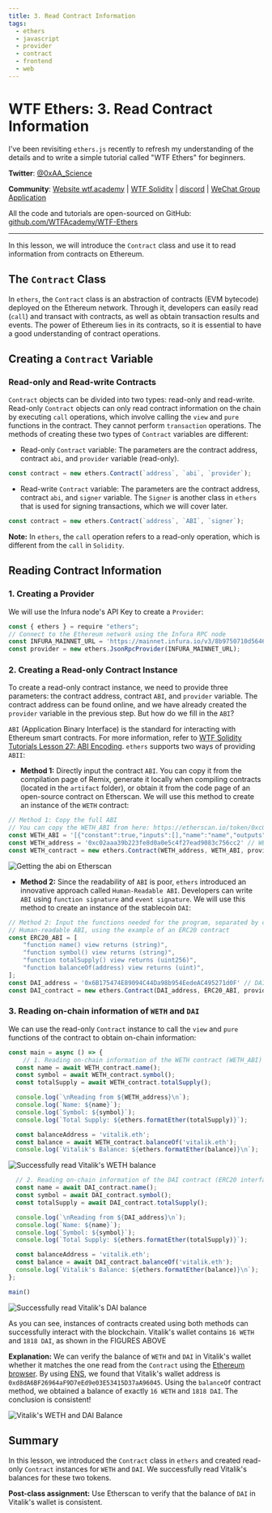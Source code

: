 ```yaml
---
title: 3. Read Contract Information
tags:
  - ethers
  - javascript
  - provider
  - contract
  - frontend
  - web
---
```


# WTF Ethers: 3. Read Contract Information

I've been revisiting `ethers.js` recently to refresh my understanding of the details and to write a simple tutorial called "WTF Ethers" for beginners.

**Twitter**: [@0xAA_Science](https://twitter.com/0xAA_Science)

**Community**: [Website wtf.academy](https://wtf.academy) | [WTF Solidity](https://github.com/AmazingAng/WTFSolidity) | [discord](https://discord.gg/5akcruXrsk) | [WeChat Group Application](https://docs.google.com/forms/d/e/1FAIpQLSe4KGT8Sh6sJ7hedQRuIYirOoZK_85miz3dw7vA1-YjodgJ-A/viewform?usp=sf_link)

All the code and tutorials are open-sourced on GitHub: [github.com/WTFAcademy/WTF-Ethers](https://github.com/WTFAcademy/WTF-Ethers)

-----

In this lesson, we will introduce the `Contract` class and use it to read information from contracts on Ethereum.

## The `Contract` Class

In `ethers`, the `Contract` class is an abstraction of contracts (EVM bytecode) deployed on the Ethereum network. Through it, developers can easily read (`call`) and transact with contracts, as well as obtain transaction results and events. The power of Ethereum lies in its contracts, so it is essential to have a good understanding of contract operations.

## Creating a `Contract` Variable

### Read-only and Read-write Contracts

`Contract` objects can be divided into two types: read-only and read-write. Read-only `Contract` objects can only read contract information on the chain by executing `call` operations, which involve calling the `view` and `pure` functions in the contract. They cannot perform `transaction` operations. The methods of creating these two types of `Contract` variables are different:

- Read-only `Contract` variable: The parameters are the contract address, contract `abi`, and `provider` variable (read-only).

```javascript
const contract = new ethers.Contract(`address`, `abi`, `provider`);
```

- Read-write `Contract` variable: The parameters are the contract address, contract `abi`, and `signer` variable. The `Signer` is another class in `ethers` that is used for signing transactions, which we will cover later.

```javascript
const contract = new ethers.Contract(`address`, `ABI`, `signer`);
```

**Note:** In `ethers`, the `call` operation refers to a read-only operation, which is different from the `call` in `Solidity`.

## Reading Contract Information

### 1. Creating a Provider

We will use the Infura node's API Key to create a `Provider`:
```javascript
const { ethers } = require "ethers";
// Connect to the Ethereum network using the Infura RPC node
const INFURA_MAINNET_URL = 'https://mainnet.infura.io/v3/8b9750710d56460d940aeff47967c4ba';
const provider = new ethers.JsonRpcProvider(INFURA_MAINNET_URL);
```

### 2. Creating a Read-only Contract Instance

To create a read-only contract instance, we need to provide three parameters: the contract address, contract `ABI`, and `provider` variable. The contract address can be found online, and we have already created the `provider` variable in the previous step. But how do we fill in the `ABI`?

`ABI` (Application Binary Interface) is the standard for interacting with Ethereum smart contracts. For more information, refer to [WTF Solidity Tutorials Lesson 27: ABI Encoding](https://github.com/AmazingAng/WTF-Solidity/blob/main/27_ABIEncode/readme.md). `ethers` supports two ways of providing `ABII`:

- **Method 1:** Directly input the contract `ABI`. You can copy it from the compilation page of Remix, generate it locally when compiling contracts (located in the `artifact` folder), or obtain it from the code page of an open-source contract on Etherscan. We will use this method to create an instance of the `WETH` contract:

```javascript
// Method 1: Copy the full ABI
// You can copy the WETH_ABI from here: https://etherscan.io/token/0xc02aaa39b223fe8d0a0e5c4f27ead9083c756cc2#code
const WETH_ABI = '[{"constant":true,"inputs":[],"name":"name","outputs":[{"name":"","type":"string"}],"payable":false,"stateMutability":"view",...omitted for brevity...]';
const WETH_address = '0xc02aaa39b223fe8d0a0e5c4f27ead9083c756cc2' // WETH Contract
const WETH_contract = new ethers.Contract(WETH_address, WETH_ABI, provider)

```


![Getting the abi on Etherscan](img/3-1.png)



- **Method 2:** Since the readability of `ABI` is poor, `ethers` introduced an innovative approach called `Human-Readable ABI`. Developers can write `ABI` using `function signature` and `event signature`. We will use this method to create an instance of the stablecoin `DAI`:

```javascript
// Method 2: Input the functions needed for the program, separated by commas. ethers will automatically convert them into the corresponding ABI for you.
// Human-readable ABI, using the example of an ERC20 contract
const ERC20_ABI = [
    "function name() view returns (string)",
    "function symbol() view returns (string)",
    "function totalSupply() view returns (uint256)",
    "function balanceOf(address) view returns (uint)",
];
const DAI_address = '0x6B175474E89094C44Da98b954EedeAC495271d0F' // DAI Contract
const DAI_contract = new ethers.Contract(DAI_address, ERC20_ABI, provider)
```

### 3. Reading on-chain information of `WETH` and `DAI`

We can use the read-only `Contract` instance to call the `view` and `pure` functions of the contract to obtain on-chain information:

```javascript
const main = async () => {
    // 1. Reading on-chain information of the WETH contract (WETH_ABI)
  const name = await WETH_contract.name();
  const symbol = await WETH_contract.symbol();
  const totalSupply = await WETH_contract.totalSupply();

  console.log(`\nReading from ${WETH_address}\n`);
  console.log(`Name: ${name}`);
  console.log(`Symbol: ${symbol}`);
  console.log(`Total Supply: ${ethers.formatEther(totalSupply)}`);

  const balanceAddress = 'vitalik.eth';
  const balance = await WETH_contract.balanceOf('vitalik.eth');
  console.log(`Vitalik's Balance: ${ethers.formatEther(balance)}\n`);
```
![Successfully read Vitalik's WETH balance](img/3-2.png)

```javascript
  // 2. Reading on-chain information of the DAI contract (ERC20 interface contract)
  const name = await DAI_contract.name();
  const symbol = await DAI_contract.symbol();
  const totalSupply = await DAI_contract.totalSupply();

  console.log(`\nReading from ${DAI_address}\n`);
  console.log(`Name: ${name}`);
  console.log(`Symbol: ${symbol}`);
  console.log(`Total Supply: ${ethers.formatEther(totalSupply)}`);

  const balanceAddress = 'vitalik.eth';
  const balance = await DAI_contract.balanceOf('vitalik.eth');
  console.log(`Vitalik's Balance: ${ethers.formatEther(balance)}\n`);
};

main()
```
![Successfully read Vitalik's DAI balance](img/3-3.png)

As you can see, instances of contracts created using both methods can successfully interact with the blockchain. Vitalik's wallet contains `16 WETH` and `1818 DAI`, as shown in the FIGURES ABOVE


**Explanation:**
We can verify the balance of `WETH` and `DAI` in Vitalik's wallet whether it matches the one read from the `Contract` using the [Ethereum browser](https://etherscan.io/token/0xc02aaa39b223fe8d0a0e5c4f27ead9083c756cc2#readContract). By using [ENS](https://app.ens.domains/name/vitalik.eth/details), we found that Vitalik's wallet address is `0xd8dA6BF26964aF9D7eEd9e03E53415D37aA96045`. Using the `balanceOf` contract method, we obtained a balance of exactly `16 WETH` and `1818 DAI`. The conclusion is consistent!

![Vitalik's WETH and DAI Balance](img/3-4.png)

## Summary

In this lesson, we introduced the `Contract` class in `ethers` and created read-only `Contract` instances for `WETH` and `DAI`. We successfully read Vitalik's balances for these two tokens.

**Post-class assignment:** Use Etherscan to verify that the balance of `DAI` in Vitalik's wallet is consistent. 
